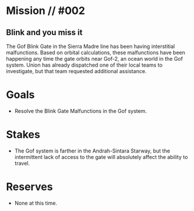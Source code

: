 # Mission // #002
## Blink and you miss it

The Gof Blink Gate in the Sierra Madre line has been having interstitial malfunctions. Based on orbital calculations, these malfunctions have been happening any time the gate orbits near Gof-2, an ocean world in the Gof system. Union has already dispatched one of their local teams to investigate, but that team requested additional assistance.

# Goals
- Resolve the Blink Gate Malfunctions in the Gof system.

# Stakes
- The Gof system is farther in the Andrah-Sintara Starway, but the intermittent lack of access to the gate will absolutely affect the ability to travel.

# Reserves
- None at this time.